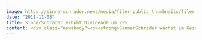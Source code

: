 ```yaml
---
image: https://sinnerschrader.news/media/filer_public_thumbnails/filer_public/52/47/5247b42b-b983-4364-b84b-903e8b265749/varfoldersdjk8pxf42x64d8fxslz8jcc8fc0000gnttmpq4xsrz__480x288_q85_crop_subsampling-2_upscale.png
date: "2011-11-08"
title: SinnerSchrader erhöht Dividende um 25%
content: <div class="newsbody"><p><strong>SinnerSchrader wächst im Geschäftsjahr 2010/2011 um 29,1 Prozent / Dividende wird um 25 Prozent angehoben / Für 2011/2012 plant SinnerSchrader deutlichen Ergebnisanstieg<br/></strong><br/>SinnerSchrader hat das Geschäftsjahr 2010/2011 (1. September 2010 bis 31. August 2011) mit einem Nettoumsatz von 30,9 Mio. Euro und einem operativen Ergebnis (EBITA) von 2,6 Mio. Euro abgeschlossen. Im Vergleich zum Vorjahr legte SinnerSchrader im Umsatz um 7 Mio. Euro oder 29,1 Prozent zu und steigerte das EBITA um 0,4 Mio. Euro oder 19,5 Prozent. Das Konzernergebnis wuchs um 15,9 Prozent auf knapp 1,3 Mio. Euro oder 11,4 Cent je Aktie. Der testierte und vom Aufsichtsrat auf seiner gestrigen Sitzung gebilligte Konzernabschluss, der heute vorgelegt wird, bestätigt die vorläufigen Zahlen vom 13. Oktober 2011.<br/>SinnerSchrader hat damit die für 2010/2011 gesteckten Wachstumsziele deutlich übertroffen. Die gute konjunkturelle Entwicklung in Deutschland und der sich stetig vollziehende Wandel hin zum digitalen Marketing haben im zurückliegenden Geschäftsjahr für eine hohe Nachfrage nach den angestammten Dienstleistungen der SinnerSchrader-Gruppe gesorgt, vor allem im Segment Interactive Marketing. Zahlreiche in den Geschäftsjahren 2009/2010 und 2010/2011 gewonnene Neukunden haben allein in diesem Segment bei stabilem Bestandskundengeschäft zu einem Umsatzplus von 5,4 Mio. Euro beigetragen und es SinnerSchrader ermöglicht, sich auch in der Versicherungsbranche, bei Luxusmarken und bei Lebensmitteleinzelhändlern eine gute Position zu erarbeiten.<br/>Wie angekündigt hat SinnerSchrader darüber hinaus den Ausbau des Leistungsportfolios konsequent vorangetrieben und damit in zukünftiges Wachstum investiert. Im Geschäftsjahr 2010/2011 wurden die Kreativagentur Haasenstein gelauncht und das Retargetingnetzwerk mementoo entwickelt und am Markt eingeführt. Zudem übernahm SinnerSchrader mit der TIC-mobile GmbH (jetzt SinnerSchrader Mobile GmbH) einen Spezialisten für mobile Applikationen sowie zwei Agenturen mit technischem Schwerpunkt auf der Entwicklung von Onlineshops auf Basis der Magento-Technologie.<br/>Diese Wachstumsinitiativen haben das operative Ergebnis insgesamt mit etwa 1,5 Mio. Euro belastet. Ohne die Belastungen hätte das EBITA bei über 4 Mio. Euro gelegen und die EBITA-Marge hätte 13,3 Prozent betragen. Einschließlich der Ausbaukosten lag die operative Marge im Geschäftsjahr 2010/2011 bei 8,5 Prozent.<br/>Im Zuge des Umsatzanstiegs, der Wachstumsinvestitionen und wieder aufgenommener Steuerzahlungen ging die Liquiditätsreserve im Geschäftsjahr um 2,5 Mio. Euro auf 5,7 Mio. Euro zum 31. August 2011 zurück. Die Eigenkapitalquote lag zum Stichtag bei gut 59 Prozent. Ende August 2011 waren 400 Mitarbeiter in der SinnerSchrader-Gruppe beschäftigt, davon 13 Auszubildende.<br/>Trotz einer sich deutlich verlangsamenden Konjunktur in Deutschland sieht SinnerSchrader auch für das laufende Geschäftsjahr gute Chancen für zweistellige Wachstumsraten. Dabei soll der Fokus im Unterschied zum Vorjahr auf der Ergebnisentwicklung liegen&#58; Für 2011/2012 hat sich SinnerSchrader ein Umsatzwachstum um 15 Prozent auf etwa 35,5 Mio. Euro, eine Verbesserung des EBITA um 25 Prozent auf mehr als 3,25 Mio. Euro sowie eine Erhöhung des Konzernergebnisses um 33 Prozent auf 1,7 Mio. Euro zum Ziel gesetzt. Bisher haben die aktuellen Turbulenzen um die Staatsverschuldung im Euroraum noch keine spürbaren Auswirkungen auf das Geschäft, dennoch stehen die Prognosen unter dem Vorbehalt, dass die Krise nicht zu größeren wirtschaftlichen Verwerfungen führen wird.<br/>Vor dem Hintergrund der Erfolge im Geschäftsjahr 2010/2011 und angesichts des grundsätzlich positiven Ausblicks schlagen Vorstand und Aufsichtsrat der Hauptversammlung am 15. Dezember 2011 vor, die Dividende im Vergleich zum Vorjahr um 25 Prozent von 8 Cent auf 10 Cent je Aktie zu erhöhen. Dieser Betrag würde voraussichtlich erneut aus dem steuerlichen Einlagekonto bedient und wäre daher für nicht wesentlich Beteiligte steuerfrei. SinnerSchrader plant, auch in den kommenden Jahren die Aktionäre durch Erhöhungen der Dividende an einer positiven Entwicklung des Konzernergebnisses je Aktie zu beteiligen.<br/>Konzernabschluss und Jahresabschluss der SinnerSchrader AG sind ab heute auf der Investorenwebsite von SinnerSchrader unter <a href="http&#58;//www.sinnerschrader.ag">www.sinnerschrader.ag</a> einzusehen. Der vollständige Geschäftsbericht wird voraussichtlich am 30. November 2011 an gleicher Stelle veröffentlicht.</p><p><strong>Über SinnerSchrader<br/></strong>SinnerSchrader gehört zu den führenden Digitalagenturen in Europa. SinnerSchrader entwickelt interaktive Strategien, Plattformen und Applikationen, die radikale Beziehungen zwischen Konsumenten und Marken schaffen. In der SinnerSchrader-Gruppe arbeiten rund 400 Mitarbeiter an den Standorten Hamburg, Frankfurt am Main, Berlin und Hannover für Kunden wie Allianz, TUI, Tchibo, simyo, REWE, comdirect bank, PPR Group, OTTO und Steigenberger. SinnerSchrader wurde 1996 gegründet und ist seit 1999 börsennotiert.</p><p><a class="news-backlink" href="/de/"><svg class="svg-ico svg-ico--arrow-left"><use xlink&#58;href="#arrow-down"></use></svg>Zurück zur Presse Übersicht</a></p></div>
---
```


